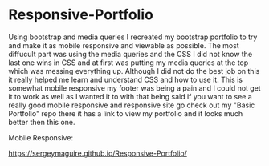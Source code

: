 # Responsive-Portfolio
Using bootstrap and media queries I recreated my bootstrap portfolio to try and make it as mobile responsive and viewable as possible.  The most diffucult part was using the media queries and the CSS I did not know the last one wins in CSS and at first was putting my media queries at the top which was messing everything up.  Although I did not do the best job on this it really helped me learn and understand CSS and how to use it.  This is somewhat mobile responsive my footer was being a pain and I could not get it to work as well as I wanted it to with that being said if you want to see a really good mobile responsive and responsive site go check out my "Basic Portfolio" repo there it has a link to view my portfolio and it looks much better then this one.





Mobile Responsive:


https://sergeymaguire.github.io/Responsive-Portfolio/

